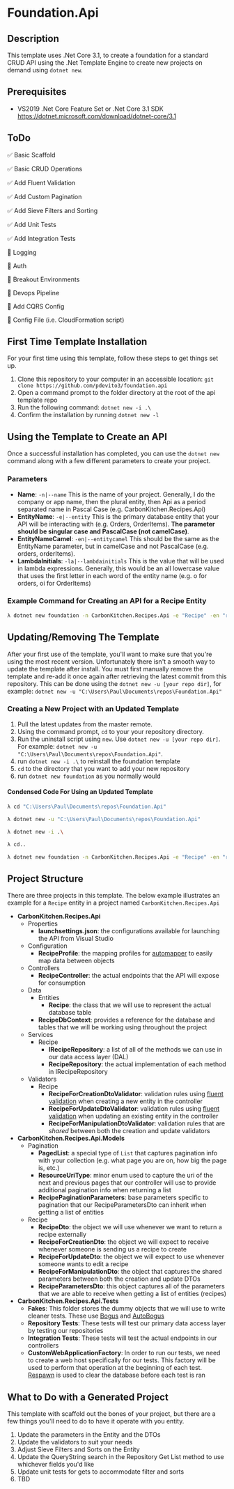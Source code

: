 # Foundation.Api

## Description

This template uses .Net Core 3.1, to create a foundation for a standard CRUD API using the .Net Template Engine to create new projects on demand using `dotnet new`.

## Prerequisites

- VS2019 .Net Core Feature Set or .Net Core 3.1 SDK https://dotnet.microsoft.com/download/dotnet-core/3.1

## ToDo

✅ Basic Scaffold

✅ Basic CRUD Operations

✅ Add Fluent Validation

✅ Add Custom Pagination

✅ Add Sieve Filters and Sorting

✅ Add Unit Tests

✅ Add Integration Tests

🔲 Logging

🔲 Auth

🔲 Breakout Environments

🔲 Devops Pipeline

🔲 Add CQRS Config

🔲 Config File (i.e. CloudFormation script)

## First Time Template Installation

For your first time using this template, follow these steps to get things set up.

1. Clone this repository to your computer in an accessible location: `git clone https://github.com/pdevito3/foundation.api`
2. Open a command prompt to the folder directory at the root of the api template repo
3. Run the following command: `dotnet new -i .\`
4. Confirm the installation by running `dotnet new -l` 

## Using the Template to Create an API
Once a successful installation has completed, you can use the `dotnet new` command along with a few different parameters to create your project. 

### Parameters
* **Name**: `-n|--name` This is the name of your project. Generally, I do the company or app name, then the plural entity, then Api as a period separated name in Pascal Case (e.g. CarbonKitchen.Recipes.Api)
* **EntityName**: `-e|--entity` This is the primary database entity that your API will be interacting with (e.g. Orders, OrderItems). **The parameter should be singular case and PascalCase (not camelCase)**.
* **EntityNameCamel**: `-en|--entitycamel` This should be the same as the EntityName parameter, but in camelCase and not PascalCase (e.g. orders, orderItems).
* **LambdaInitials**: `-la|--lambdainitials` This is the value that will be used in lambda expressions. Generally, this would be an all lowercase value that uses the first letter in each word of the entity name (e.g. o for orders, oi for OrderItems)

### Example Command for Creating an API for a Recipe Entity
```bash
λ dotnet new foundation -n CarbonKitchen.Recipes.Api -e "Recipe" -en "recipe" --la "r"
```

## Updating/Removing The Template
After your first use of the template, you'll want to make sure that you're using the most recent version. Unfortunately there isn't a smooth way to update the template after install. You must first manually remove the template and re-add it once again after retrieving the latest commit from this repository. This can be done using the `dotnet new -u [your repo dir]`, for example: `dotnet new -u "C:\Users\Paul\Documents\repos\Foundation.Api"` 

### Creating a New Project with an Updated Template
1. Pull the latest updates from the master remote.
2. Using the command prompt, `cd` to your your repository directory.
3. Run the uninstall script using `new`. Use `dotnet new -u [your repo dir]`. For example: `dotnet new -u "C:\Users\Paul\Documents\repos\Foundation.Api"`.
4. run `dotnet new -i .\` to reinstall the foundation template 
5. `cd` to the directory that you want to add your new repository
6. run `dotnet new foundation` as you normally would

#### Condensed Code For Using an Updated Template 
```bash
λ cd "C:\Users\Paul\Documents\repos\Foundation.Api"

λ dotnet new -u "C:\Users\Paul\Documents\repos\Foundation.Api"

λ dotnet new -i .\

λ cd..

λ dotnet new foundation -n CarbonKitchen.Recipes.Api -e "Recipe" -en "recipe" -la "r"
```

## Project Structure
There are three projects in this template. The below example illustrates an example for a `Recipe` entity in a project named `CarbonKitchen.Recipes.Api`

* **CarbonKitchen.Recipes.Api** 
  * Properties
    * **launchsettings.json**: the configurations available for launching the API from Visual Studio
  * Configuration
    * **RecipeProfile**: the mapping profiles for [automapper](https://github.com/AutoMapper/AutoMapper) to easily map data between objects
  * Controllers
    * **RecipeController**: the actual endpoints that the API will expose for consumption
  * Data
    * Entities
      * **Recipe**: the class that we will use to represent the actual database table
    * **RecipeDbContext**: provides a reference for the database and tables that we will be working using throughout the project
  * Services
    * Recipe
      * **IRecipeRepository**: a list of all of the methods we can use in our data access layer (DAL)
      * **RecipeRepository**: the actual implementation of each method in IRecipeRepository
  * Validators
    * Recipe
      * **RecipeForCreationDtoValidator**: validation rules using [fluent validation](https://github.com/FluentValidation/FluentValidation) when creating a new entity in the controller
      * **RecipeForUpdateDtoValidator**: validation rules using [fluent validation](https://github.com/FluentValidation/FluentValidation) when updating an existing entity in the controller
      * **RecipeForManipulationDtoValidator**: validation rules that are *shared* between both the creation and update validators
* **CarbonKitchen.Recipes.Api.Models**
  * Pagination
    * **PagedList**: a special type of `List` that captures pagination info with your collection (e.g. what page you are on, how big the page is, etc.)
    * **ResourceUriType**: minor enum used to capture the uri of the next and previous pages that our controller will use to provide additional pagination info when returning a list
    * **RecipePaginationParameters**: base parameters specific to pagination that our RecipeParametersDto can inherit when getting a list of entities
  * Recipe
    * **RecipeDto**: the object we will use whenever we want to return a recipe externally
    * **RecipeForCreationDto**: the object we will expect to receive whenever someone is sending us a recipe to create
    * **RecipeForUpdateDto**: the object we will expect to use whenever someone wants to edit a recipe
    * **RecipeForManipulationDto**: the object that captures the shared parameters between both the creation and update DTOs
    * **RecipeParametersDto**: this object captures all of the parameters that we are able to receive when getting a list of entities (recipes)
* **CarbonKitchen.Recipes.Api.Tests**
  * **Fakes**: This folder stores the dummy objects that we will use to write cleaner tests. These use [Bogus](https://github.com/bchavez/Bogus) and [AutoBogus](https://github.com/nickdodd79/AutoBogus)
  * **Repository Tests**: These tests will test our primary data access layer by testing our repositories
  * **Integration Tests**: These tests will test the actual endpoints in our controllers
  * **CustomWebApplicationFactory**: In order to run our tests, we need to create a web host specifically for our tests. This factory will be used to perform that operation at the beginning of each test. [Respawn](https://github.com/jbogard/Respawn) is used to clear the database before each test is ran

## What to Do with a Generated Project

This template with scaffold out the bones of your project, but there are a few things you'll need to do to have it operate with you entity.

1. Update the parameters in the Entity and the DTOs
2. Update the validators to suit your needs
3. Adjust Sieve Filters and Sorts on the Entity
4. Update the QueryString search in the Repository Get List method to use whichever fields you'd like
5. Update unit tests for gets to accommodate filter and sorts
6. TBD